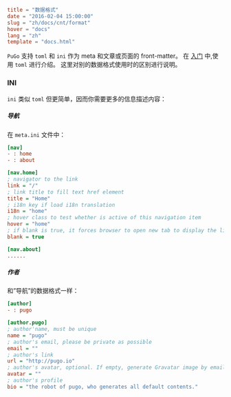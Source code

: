 ```toml
title = "数据格式"
date = "2016-02-04 15:00:00"
slug = "zh/docs/cnt/format"
hover = "docs"
lang = "zh"
template = "docs.html"
```

`PuGo` 支持 `toml` 和 `ini` 作为 meta 和文章或页面的 front-matter。 在 [入门](/zh/guide) 中,使用 `toml` 进行介绍。 这里对别的数据格式使用时的区别进行说明。

### INI

`ini` 类似 `toml` 但更简单，因而你需要更多的信息描述内容：

##### 导航

在 `meta.ini` 文件中：

```ini
[nav]
- : home
- : about

[nav.home]
; navigator to the link
link = "/"
; link title to fill text href element
title = "Home"
; i18n key if load i18n translation
i18n = "home"
; hover class to test whether is active of this navigation item
hover = "home"
; if blank is true, it forces browser to open new tab to display the linked page
blank = true

[nav.about]
......
```

##### 作者

和”导航”的数据格式一样：

```ini
[author]
- : pugo

[author.pugo]
; author'name, must be unique
name = "pugo"
; author's email, please be private as possible
email = ""
; author's link
url = "http://pugo.io"
; author's avatar, optional. If empty, generate Gravatar image by email
avatar = ""
; author's profile 
bio = "the robot of pugo, who generates all default contents."
```
